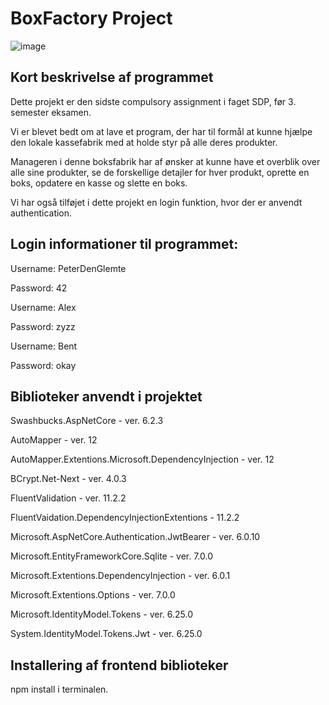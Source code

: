 # BoxFactory Project 

![image](https://cdn.lomax.dk/images/t_item_max/f_auto/v1477924116/produkter/3763000/papkasse-1lags-190-x-190-x-200.jpg)


## Kort beskrivelse af programmet
Dette projekt er den sidste compulsory assignment i faget SDP, før 3. semester eksamen.

Vi er blevet bedt om at lave et program, der har til formål at kunne hjælpe den lokale kassefabrik med at holde styr på alle deres produkter.

Manageren i denne boksfabrik har af ønsker at kunne have et overblik over alle sine produkter, se de forskellige detajler for hver produkt, oprette en boks,
opdatere en kasse og slette en boks.

Vi har også tilføjet i dette projekt en login funktion, hvor der er anvendt authentication. 

##  Login informationer til programmet:

Username: PeterDenGlemte

Password: 42

Username: Alex

Password: zyzz

Username: Bent

Password: okay

## Biblioteker anvendt i projektet

Swashbucks.AspNetCore - ver. 6.2.3

AutoMapper - ver. 12

AutoMapper.Extentions.Microsoft.DependencyInjection - ver. 12

BCrypt.Net-Next - ver. 4.0.3

FluentValidation - ver. 11.2.2

FluentVaidation.DependencyInjectionExtentions - 11.2.2

Microsoft.AspNetCore.Authentication.JwtBearer - ver. 6.0.10

Microsoft.EntityFrameworkCore.Sqlite - ver. 7.0.0

Microsoft.Extentions.DependencyInjection - ver. 6.0.1

Microsoft.Extentions.Options - ver. 7.0.0

Microsoft.IdentityModel.Tokens - ver. 6.25.0

System.IdentityModel.Tokens.Jwt - ver. 6.25.0

## Installering af frontend biblioteker

npm install i terminalen.
